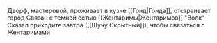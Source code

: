 Дворф, мастеровой, проживает в кузне [[Гонд|Гонда]], отстраивает город
Связан с темной сетью [[Жентаримы|Жентаримов]] "Волк"
Сказал приходите завтра ([[Шучу Скрытный]]), чтобы связаться с Жентаримами